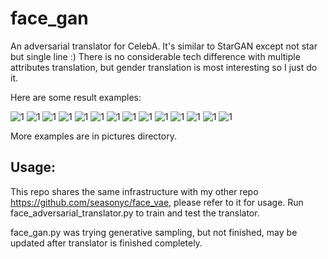 # face_gan
An adversarial translator for CelebA. It's similar to StarGAN except not star but single line :) There is no considerable tech difference with multiple attributes translation, but gender translation is most interesting so I just do it.

Here are some result examples:

![1](https://github.com/seasonyc/face_gan/blob/master/pictures/image_pair0_1553074287.2175086.jpg)
![1](https://github.com/seasonyc/face_gan/blob/master/pictures/image_pair0_1553074289.4493124.jpg)
![1](https://github.com/seasonyc/face_gan/blob/master/pictures/image_pair0_1553074249.7120426.jpg)
![1](https://github.com/seasonyc/face_gan/blob/master/pictures/test711_real_[-23.876125]_cls_[1.8223753e-05]_fake_[-30.68583]_cls_[0.99965394].jpg)
![1](https://github.com/seasonyc/face_gan/blob/master/pictures/test384_real_[-24.379768]_cls_[0.99990344]_fake_[-31.342482]_cls_[7.409108e-05].jpg)
![1](https://github.com/seasonyc/face_gan/blob/master/pictures/test732_real_[-25.766495]_cls_[0.00017546]_fake_[-30.825687]_cls_[0.99986744].jpg)
![1](https://github.com/seasonyc/face_gan/blob/master/pictures/test17382_real_[-25.97427]_cls_[0.00457427]_fake_[-31.820068]_cls_[0.9998902].jpg)
![1](https://github.com/seasonyc/face_gan/blob/master/pictures/test18195_real_[-23.27821]_cls_[0.999808]_fake_[-30.654938]_cls_[4.9062754e-05].jpg)
![1](https://github.com/seasonyc/face_gan/blob/master/pictures/test18570_real_[-24.10792]_cls_[0.9996203]_fake_[-32.12931]_cls_[0.00791965].jpg)
![1](https://github.com/seasonyc/face_gan/blob/master/pictures/test19333_real_[-27.565681]_cls_[0.99935895]_fake_[-30.292011]_cls_[0.00061151].jpg)
![1](https://github.com/seasonyc/face_gan/blob/master/pictures/test19411_real_[-24.270924]_cls_[0.00597421]_fake_[-31.70248]_cls_[0.99802905].jpg)
![1](https://github.com/seasonyc/face_gan/blob/master/pictures/v20855_real_[-25.562374]_cls_[0.9997322]_fake_[-32.25587]_cls_[0.00554323].jpg)
![1](https://github.com/seasonyc/face_gan/blob/master/pictures/v20973_real_[-23.889225]_cls_[0.9988399]_fake_[-30.70314]_cls_[0.000201].jpg)
![1](https://github.com/seasonyc/face_gan/blob/master/pictures/v20680_real_[-28.391115]_cls_[0.9996394]_fake_[-31.644875]_cls_[0.0160531].jpg)

More examples are in pictures directory.

## Usage:
This repo shares the same infrastructure with my other repo https://github.com/seasonyc/face_vae, please refer to it for usage. Run face_adversarial_translator.py to train and test the translator.

face_gan.py was trying generative sampling, but not finished, may be updated after translator is finished completely.
